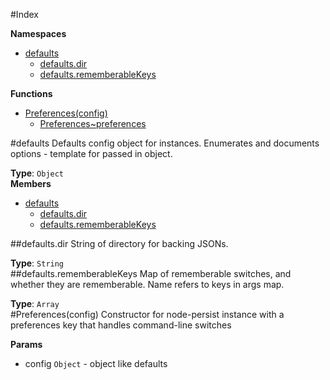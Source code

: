 #Index

**Namespaces**

* [defaults](#defaults)
  * [defaults.dir](#defaults.dir)
  * [defaults.rememberableKeys](#defaults.rememberableKeys)

**Functions**

* [Preferences(config)](#Preferences)
  * [Preferences~preferences](#Preferences..preferences)
 
<a name="defaults"></a>
#defaults
Defaults config object for instances.
Enumerates and documents options - template for passed in object.

**Type**: `Object`  
**Members**

* [defaults](#defaults)
  * [defaults.dir](#defaults.dir)
  * [defaults.rememberableKeys](#defaults.rememberableKeys)

<a name="defaults.dir"></a>
##defaults.dir
String of directory for backing JSONs.

**Type**: `String`  
<a name="defaults.rememberableKeys"></a>
##defaults.rememberableKeys
Map of rememberable switches, and whether they are rememberable.
Name refers to keys in args map.

**Type**: `Array`  
<a name="Preferences"></a>
#Preferences(config)
Constructor for node-persist instance with a preferences key that handles
command-line switches

**Params**

- config `Object` - object like defaults  

